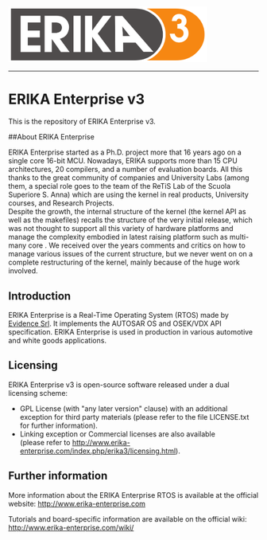 <img src="doc/erika3.png" width="400">

----

# ERIKA Enterprise v3

This is the repository of ERIKA Enterprise v3.

##About ERIKA Enterprise

ERIKA Enterprise started as a Ph.D. project more that 16 years ago on a single core 16-bit MCU. Nowadays, 
ERIKA supports more than 15 CPU architectures, 20 compilers, and a number of evaluation boards. 
All this thanks to the great community of companies and University Labs 
(among them, a special role goes to the team of the ReTiS Lab of the Scuola Superiore S. Anna) 
which are using the kernel in real products, University courses, and Research Projects.  
Despite the growth, the internal structure of the kernel (the kernel API as well as the makefiles) 
recalls the structure of the very initial release, which was not thought to support all this variety of hardware platforms and manage the complexity embodied in latest raising platform such as multi-many core .
We received over the years comments and critics on how to manage various issues of the current structure, 
but we never went on on a complete restructuring of the kernel, mainly because of the huge work involved.

## Introduction

ERIKA Enterprise is a Real-Time Operating System (RTOS) made by [Evidence Srl](http://www.evidence.eu.com).
It implements the AUTOSAR OS and OSEK/VDX API specification.
ERIKA Enterprise is used in production in various automotive and white goods
applications.

## Licensing

ERIKA Enterprise v3 is open-source software released under a dual licensing scheme:
* GPL License (with "any later version" clause) with an additional exception
for third party materials (please refer to the file LICENSE.txt for further
information).
* Linking exception or Commercial licenses are also available <br>(please refer to
http://www.erika-enterprise.com/index.php/erika3/licensing.html).

## Further information

More information about the ERIKA Enterprise RTOS is available at the official
website: http://www.erika-enterprise.com

Tutorials and board-specific information are available on the official wiki:
http://www.erika-enterprise.com/wiki/
